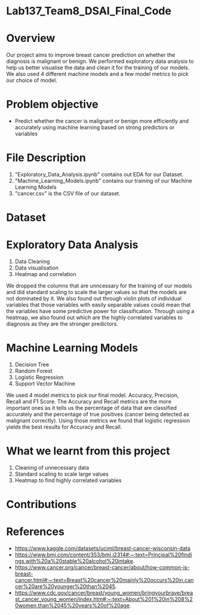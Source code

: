 # Lab137_Team8_DSAI_Final_Code
# Overview
Our project aims to improve breast cancer prediction on whether the diagnosis is malignant or benign. We performed exploratory data analysis to help us better visualise the data and clean it for the training of our models. We also used 4 different machine models and a few model metrics to pick our choice of model.

# Problem objective
* Predict whether the cancer is malignant or benign more efficiently and accurately using machine learning based on strong predictors or variables

# File Description

1. "Exploratory_Data_Analysis.ipynb" contains out EDA for our Dataset.
2. "Machine_Learning_Models.ipynb" contains our training of our Machine Learning Models
3. "cancer.csv" is the CSV file of our dataset.

# Dataset


# Exploratory Data Analysis
1. Data Cleaning
2. Data visualisation
3. Heatmap and correlation

We dropped the columns that are unncessary for the training of our models and did standard scaling to scale the larger values so that the models are not dominated by it. We also found out through violin plots of individual variables that those variables with easily separable values could mean that the variables have some predictive power for classification. Through using a heatmap, we also found out which are the highly correlated variables to diagnosis as they are the stronger predictors.

# Machine Learning Models
1. Decision Tree
2. Random Forest
3. Logistic Regression
4. Support Vector Machine

We used 4 model metrics to pick our final model. Accuracy, Precision, Recall and F1 Score. The Accuracy and Recall metrics are the more important ones as it tells us the percentage of data that are classified accurately and the percentage of true positives (cancer being detected as malignant correctly). Using those metrics we found that logistic regression yields the best results for Accuracy and Recall. 

# What we learnt from this project
1. Cleaning of unnecessary data
2. Standard scaling to scale large values
3. Heatmap to find highly correlated variables


# Contributions


# References
* https://www.kaggle.com/datasets/uciml/breast-cancer-wisconsin-data
* https://www.bmj.com/content/353/bmj.i2314#:~:text=Principal%20findings,with%20a%20stable%20alcohol%20intake. 
* https://www.cancer.org/cancer/breast-cancer/about/how-common-is-breast-cancer.html#:~:text=Breast%20cancer%20mainly%20occurs%20in,cancer%20are%20younger%20than%2045. 
* https://www.cdc.gov/cancer/breast/young_women/bringyourbrave/breast_cancer_young_women/index.htm#:~:text=About%201%20in%208%20women,than%2045%20years%20of%20age.



